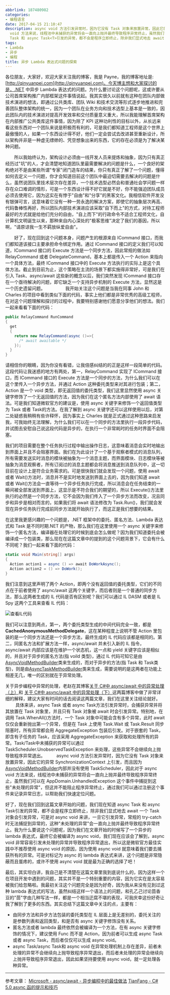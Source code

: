 ```yaml
---
abbrlink: 187480982
categories:
- 编程语言
date: 2017-04-15 21:10:47
description: async void 方法引发异常时，因为它没有 Task 对象来放置异常，因此它的异常 SynchronizationContext 上引发，而且因为[AsyncVoidMethodBuilder](http://msdn.microsoft.com/en-us/library/system.runtime.compilerservices.asyncvoidmethodbuilder.aspx)内部并没有使用 TaskScheduler，因此对于 async
  void 方法来说，线程池中未捕获的异常将会一直向上抛并最终导致程序异常终止，虽然我们可以在 AppDomain.UnhandledException 这个事件中捕捉到这些"未处理的异常"，但这并不能阻止程序异常终止，通过我们可以通过注册这个事件来记录异常日志，以帮助我们快速定位问题;好了，现在我们回到这篇文章开始的问题，我们现在知道 async
  Task 和 async Task<T>引发的异常，都不会是程序立即终止，除非我们显式地去 await 一个 Task 对象会引发异常，可是对 async void 来讲，一旦它引发异常，常规的 try-catch 时无法捕捉到异常的，这种"未处理的异常"会一直向上抛并最终导致程序异常终止;我们注意到这里声明了两个 Action，即两个没有返回值的委托类型，它们的不同点在于前者使用了 async/await 这两个关键字，而后者则是一个普通的同步方法，那么这两者生成的 IL 代码是否有区别呢
tags:
- Lambda
- 异步
- 编程
title: 异步 Lambda 表达式问题的探索
---
```


各位朋友，大家好，欢迎大家关注我的博客，我是 Payne，我的博客地址是:[http://qinyuanpei.com](http://qinyuanpei.com)。今天博主想和大家探讨的是，.NET 中异步 Lambda 表达式的问题。为什么要讨论这个问题呢，这或许要从公司首席架构推广内部框架这件事情说起。我其实很久以前就有这种在团队内部做技术演进的想法，即通过公共类库、团队 Wiki 和技术交流等形式逐步地推进和完善团队整体架构的统一，因为一个团队在业务方向和技术选型上基本是一致的，因此团队内的技术演进对提高开发效率和交付质量意义重大，所以我能理解首席架构在内部推广公共类库这件事情，因为除了 KPI 这种功利性的目标以外，从长远来看这些东西对一个团队来说是积极而有利的，可是我们都知道工程师是这个世界上最傲慢的人，如果一个东西设计得不好，他们一定会尝试去改进甚至重新设计，所以架构并非是一种虚无缥缈的、凭空想象出来的东西，它的存在必须是为了解决某种问题。

  所以我始终认为，架构设计必须由一线开发人员来提炼和抽象，因为只有真正经历过"坑"的人，才会清楚地知道团队里最需要解决的问题是什么，一个良好的架构绝对不是由某些所谓"专家"闭门造车的结果，你只有真正了解了一个问题，懂得如何去定义一个问题，你才会知道目前这个团队中最迫切需要去解决的问题是什么，虽然说团队里技术层次存在差异，一个技术选型必然会和普通社会学问题一样存在众口难调的情形，可是一个东西设计得不好它就是不好，你不能强迫团队成员必须去使用它，因为这实在有悖于"自由"和"分享"的黑客文化。我相信软件开发没有银弹可言，这意味着它没有一种一劳永逸的解决方案，即使它的抽象层次再高、代码鲁棒性再好，所以团队内部技术演进应该采取"自下而上"的方式，对待工程师最好的方式就是给他们充分的自由，"自上而下"的行政命令不适合工程师文化，自计算机文明诞生以来，那种来自内心深处的"极客思维"决定了我们的基因，所以啊，"请原谅我一生不羁放纵爱自由"。

  好了，现在回到这个问题本身，问题产生的根源来自 ICommand 接口，而我们都知道该接口主要承担命令绑定作用。通过 ICommand 接口的定义我们可以知道，ICommand 接口的 Execute 方法是一个同步方法，因此常规的做法如 RelayCommand 或者 DelegateCommand，基本上都是传入一个 Action 来指向一个具体方法，最终 ICommand 接口中的 Execute 方法执行的实际上是这个具体方法。截止到目前为止，这个策略在主流的场景下都实施得非常好，可是我们在引入 Task、async/await 这些新的概念以后，我们突然发现 ICommand 接口存在一个亟待解决的问题，即它缺乏一个支持异步机制的 Execute 方法，显然这是一个历史遗留问题。
  
  我开始关注这个问题是当我在同事 John 和 Charles 的项目中看到类似下面的代码，事实上他们都是非常优秀的高级工程师，在对这个问题理解和探讨的过程中，我要特别感谢他们愿意分享他们的想法。我们一起来看看下面的代码：
```csharp
public RelayCommand RunCommand
{
  get
  {
    return new RelayCommand(async ()=>{
      /* await awaitable */
    });
  }
}
```
请相信你的眼睛，因为你没有看错，让我倍感纠结的的正是这样一段简单的代码。这段代码让我迷惑的地方有两处，第一，RelayCommand 实现了 ICommand 接口，而 ICommand 接口的 Execute 方法是一个同步的方法，为什么我们可以在这个里传入一个异步方法，并通过 Action 这种委托类型来对其进行包装；第二，Action 是一个 void 类型，即无返回值的委托类型，我们这里显然使用 async 关键字修饰了一个无返回值的方法，因为我们在这个匿名方法内部使用了 await 语法。可是我们知道微软官方的建议是，使用 async 关键字来修饰一个返回值类型为 Task 或者 Task<T>的方法。在我了解到 async 关键字还可以这样使用以后，对第二处疑惑我稍稍有些许释怀，因为事实上 Charles 就是正式通过这种思路来启发我，可我始终无法理解，为什么我们可以在一个同步的方法里执行一段异步代码，并试图去安慰自己说这段代码是异步的，在执行一个非常耗时的任务时界面不会阻塞。

我们的项目需要在整个任务执行过程中输出操作日志，这意味着消息会实时地输出到界面上并且不会阻塞界面。我们在为此设计了一个基于观察者模式的消息队列，所有需要发送实时消息的模块被抽象为一个消息主题，而界面模块、日志模块等被抽象为消息观察者，所有订阅过的消息主题都会将消息推送到消息队列中，这一切目前在设计上是符合业务需求的。可是很快我们就会发现一个问题，使用 await 或者 Wait()方法时，消息并不是实时地发送到界面上去的，因为我们知道 await 或者 Wait()方法会一直等待一个异步任务执行完成，所以消息会在任务结束的一瞬间被全部发送到界面上，这显示是不符合我们的期望的，所以 Execute()方法里执行的必然是一个同步方法，它不会因为我们传入了一个异步方法而改变，况且同步和异步是相对而言的，如果我们将 await 语法修改为 Task.Run()，我们就会发现在异步任务执行完成前同步方法就开始执行了，而这正是我们想要的结果。

在这里我更感兴趣的一个问题是，.NET 框架中的委托、匿名方法、Lambda 表达式和 Task 是不同时期.NET 的产物，那么我们在这里使用一个 async 关键字来修饰一个匿名方法，编译器在处理它的时候到底会怎么做呢？因为我们知道委托会被编译成一个包装类，那么现在在这篇文章中的提到的这个问题背景下，它会有什么不同呢？我们一起来看下面的代码：

```csharp
static void Main(string[] args)
{
  Action action1 = async () => await DoWorkAsync();
  Action action2 = () => DoWork();
}
```

我们注意到这里声明了两个 Action，即两个没有返回值的委托类型，它们的不同点在于前者使用了 async/await 这两个关键字，而后者则是一个普通的同步方法，那么这两者生成的 IL 代码是否有区别呢？我们可以通过 IL DASM 或者是 IL Spy 这两个工具来查看 IL 代码：

![查看IL代码](https://ww1.sinaimg.cn/large/4c36074fly1fzix8rsjiej20sh0g0tav.jpg)

我们可以注意到两点，第一，两个委托类型生成的中间代码完全一致，都是**CachedAnonymousMethodDelegate**，这在某种程度上说明不管 Action 里包装的是一个同步方法还是一个异步方法，最终生成的 IL 代码应该都是相同的。第二，同匿名方法和扩展方法一样，async/await 并未引入新的 IL 指令，async/await 内部应该是在维护一个状态机，这一点和 yield 关键字应该是相似的，并且对于异步的匿名方法(指 voild 类型)，通过 IL 代码可知它是由[AsyncVoidMethodBuilder](http://msdn.microsoft.com/en-us/library/system.runtime.compilerservices.asyncvoidmethodbuilder.aspx)类来生成的，而对于异步的方法(指 Task 和 Task<T>类型)，则是由[AsyncTaskMethodBuilder](http://msdn.microsoft.com/en-us/library/system.runtime.compilerservices.asynctaskmethodbuilder.aspx)类来生成，需要说明的是这两者在功能上相差无几，唯一的区别就在于异常处理。

关于异步编程中异常的处理，老赵在其博客[关于 C#中 async/await 中的异常处理（上）](http://blog.zhaojie.me/2012/04/exception-handling-in-csharp-async-await-1.html)和 [关于 C#中 async/await 中的异常处理（下）](http://blog.zhaojie.me/2012/04/exception-handling-in-csharp-async-await-2.html)这两篇博客中做了非常详细的解释，建议大家有时间的话去阅读这两篇文章，我们在这里关注结论就好。
  
具体来讲，async Task 或者 async Task<T>方法引发异常时，会捕获异常并将其放置在 Task 对象里，并且只有 Task 对象被 await 时会引发异常。特别地，在调用 Task.WhenAll()方法时，一个 Task 对象中可能会含有多个异常，此时 await 仅仅会重新抛出第一个异常，但是在 Task 上使用 Task.Wait 或 Task.Result 同步阻塞时，所有异常都会用 AggregateException 包装后引发。对于嵌套的 Task，即含有子任务的 Task，应该采用 AggregateException 来获取和处理所有的异常。Task/Task<T>中未捕获的异常可以通过 TaskScheduler.UnobservedTaskException 来处理，这些异常不会继续向上抛导致程序异常退出。
  
async void 方法引发异常时，因为它没有 Task 对象来放置异常，因此它的异常 SynchronizationContext 上引发，而且因为[AsyncVoidMethodBuilder](http://msdn.microsoft.com/en-us/library/system.runtime.compilerservices.asyncvoidmethodbuilder.aspx)内部并没有使用 TaskScheduler，因此对于 async void 方法来说，线程池中未捕获的异常将会一直向上抛并最终导致程序异常终止，虽然我们可以在 AppDomain.UnhandledException 这个事件中捕捉到这些"未处理的异常"，但这并不能阻止程序异常终止，通过我们可以通过注册这个事件来记录异常日志，以帮助我们快速定位问题。

好了，现在我们回到这篇文章开始的问题，我们现在知道 async Task 和 async Task<T>引发的异常，都不会是程序立即终止，除非我们显式地去 await 一个 Task 对象会引发异常，可是对 async void 来讲，一旦它引发异常，常规的 try-catch 时无法捕捉到异常的，这种"未处理的异常"会一直向上抛并最终导致程序异常终止。我为什么要说这个问题呢，因为我们在文章开始的时候写了一个异步的 lambda 表达式，最终它会被编译为 async void，我们现在应该会了解到，async void 非常容易引发未处理的异常并导致程序异常退出，所以这是微软官方最佳实践中不推荐使用 async void 的原因，因为使用 async void 就意味着我们要去捕获所有的异常。可是对标记为 async 的 lambda 表达式来讲，这个问题是非常隐蔽而且蛋疼的，或许不使用 async void 就是最为正确的选择了吧！

最后，其实坦白讲，我自己是不清楚在这篇文章里我到底说什么的，因为这样一个在项目开发中遇到的问题，其实并不是一个特别重要的内容，因为它实在是太容易被我们给忽略啦。我最初关注这个问题完全是因为好奇，因为我从来没有见到过这种 lambda 表达式的写法，虽然纠结这样一个语法上的问题，和孔乙己讨论茴香豆的"茴"字由几种写法一样，都是一个相当迂腐不堪的表现，可我庆幸这份好奇让我了解到了更多的东西。其实总结下这篇文章中关注的点，主要有：

* 由同步方法和异步方法包装的委托类型在 IL 层面上是无差别的，委托关注的是参数列表和返回类型，和是否有 async 关键字修饰没有关系。
* 匿名方法或者 lambda 最终依然会被编译为一个方法，在有 async 关键字修饰的情况下，建议使用 Func 而不是 Action，因为前者可以生成 async Task 或者 async Task<T>，而后者仅仅可以生成 async void。
* async Task/async Task<T>和 async void 在异常处理机制上存在差异，前者未处理的异常不会继续向上抛导致程序异常退出，而后者未处理的异常会继续向上抛并导致程序异常退出，因此如果坚持要使用 async void，就一定处理各种异常。



---

参考文章：
[Microsoft - async/await - 异步编程中的最佳做法](https://www.baidu.com/link?url=f9umAhHAgIYBz5X8dwyjUnu1g8w9RCPtJohhtnWsxDW8BdwLHKFVP0hA1sg0PwOTBF6zKP7AlEPZKiDYgLGleK&wd=&eqid=e9ff05d4000bd133000000035921a2ab)
[TianFang - C# 5.0 async 函的提示和技巧](http://www.cnblogs.com/TianFang/archive/2012/12/24/2831341.html)